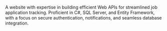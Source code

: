 A website with expertise in building efficient Web APIs for streamlined job application tracking. Proficient in C#, SQL Server, and Entity Framework, with a focus on secure authentication, notifications, and seamless database integration.
